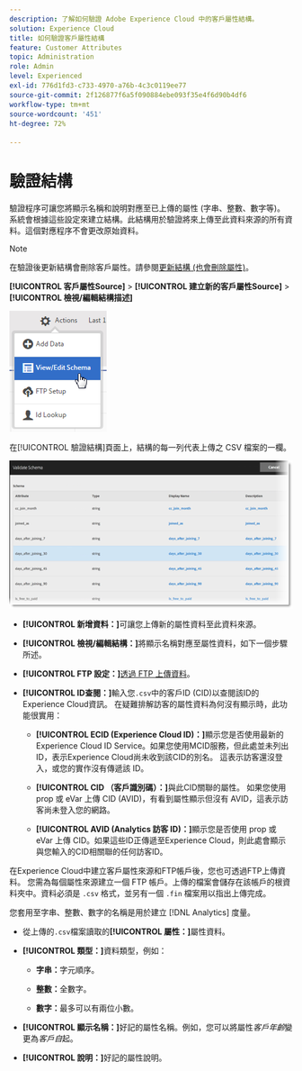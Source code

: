 ```yaml
---
description: 了解如何驗證 Adobe Experience Cloud 中的客戶屬性結構。
solution: Experience Cloud
title: 如何驗證客戶屬性結構
feature: Customer Attributes
topic: Administration
role: Admin
level: Experienced
exl-id: 776d1fd3-c733-4970-a76b-4c3c0119ee77
source-git-commit: 2f126877f6a5f090884ebe093f35e4f6d90b4df6
workflow-type: tm+mt
source-wordcount: '451'
ht-degree: 72%

---
```


# 驗證結構

驗證程序可讓您將顯示名稱和說明對應至已上傳的屬性 (字串、整數、數字等)。系統會根據這些設定來建立結構。此結構用於驗證將來上傳至此資料來源的所有資料。這個對應程序不會更改原始資料。

>[!NOTE]
>
>在驗證後更新結構會刪除客戶屬性。請參閱[更新結構 (也會刪除屬性)](t-crs-usecase.md)。

**[!UICONTROL 客戶屬性Source]** > **[!UICONTROL 建立新的客戶屬性Source]** > **[!UICONTROL 檢視/編輯結構描述]**

![編輯結構](assets/view_edit_schema.png)

在[!UICONTROL 驗證結構]頁面上，結構的每一列代表上傳之 CSV 檔案的一欄。

![ Experience Cloud 中的驗證結構頁面](assets/06_crs_usecase.png)

* **[!UICONTROL 新增資料：]**&#x200B;可讓您上傳新的屬性資料至此資料來源。

* **[!UICONTROL 檢視/編輯結構：]**&#x200B;將顯示名稱對應至屬性資料，如下一個步驟所述。

* **[!UICONTROL FTP 設定：]**&#x200B;[透過 FTP 上傳資料](t-upload-attributes-ftp.md)。

* **[!UICONTROL ID查閱：]**&#x200B;輸入您`.csv`中的客戶ID (CID)以查閱該ID的Experience Cloud資訊。 在疑難排解訪客的屬性資料為何沒有顯示時，此功能很實用：

   * **[!UICONTROL ECID (Experience Cloud ID)：]**&#x200B;顯示您是否使用最新的 Experience Cloud ID Service。如果您使用MCID服務，但此處並未列出ID，表示Experience Cloud尚未收到該CID的別名。 這表示訪客還沒登入，或您的實作沒有傳遞該 ID。

   * **[!UICONTROL CID （客戶識別碼）：]**&#x200B;與此CID關聯的屬性。 如果您使用 prop 或 eVar 上傳 CID (AVID)，有看到屬性顯示但沒有 AVID，這表示訪客尚未登入您的網路。

   * **[!UICONTROL AVID (Analytics 訪客 ID)：]**&#x200B;顯示您是否使用 prop 或 eVar 上傳 CID。如果這些ID正傳遞至Experience Cloud，則此處會顯示與您輸入的CID相關聯的任何訪客ID。

在Experience Cloud中建立客戶屬性來源和FTP帳戶後，您也可透過FTP上傳資料。 您需為每個屬性來源建立一個 FTP 帳戶。上傳的檔案會儲存在該帳戶的根資料夾中。資料必須是 `.csv` 格式，並另有一個 `.fin` 檔案用以指出上傳完成。

您套用至字串、整數、數字的名稱是用於建立 [!DNL Analytics] 度量。

* 從上傳的`.csv`檔案讀取的&#x200B;**[!UICONTROL 屬性：]**&#x200B;屬性資料。

* **[!UICONTROL 類型：]**&#x200B;資料類型，例如：

   * **字串：**&#x200B;字元順序。

   * **整數：**&#x200B;全數字。

   * **數字：**&#x200B;最多可以有兩位小數。

* **[!UICONTROL 顯示名稱：]**&#x200B;好記的屬性名稱。例如，您可以將屬性&#x200B;*客戶年齡*&#x200B;變更為&#x200B;*客戶自*&#x200B;起。

* **[!UICONTROL 說明：]**&#x200B;好記的屬性說明。
